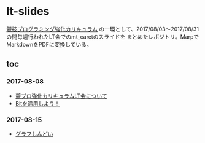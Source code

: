 # lt-slides

[競技プログラミング強化カリキュラム](https://gist.github.com/mt-caret/8692f56113d8b4083899ec2d400e7735)
の一環として、2017/08/03〜2017/08/31の間毎週行われたLT会でのmt_caretのスライドを
まとめたレポジトリ。MarpでMarkdownをPDFに変換している。

## toc

### 2017-08-08

- [競プロ強化カリキュラムLT会について](./lt/lt.md)
- [Bitを活用しよう！](./bit/bit.md)

### 2017-08-15

- [グラフしんどい](./graph/graph.md)

